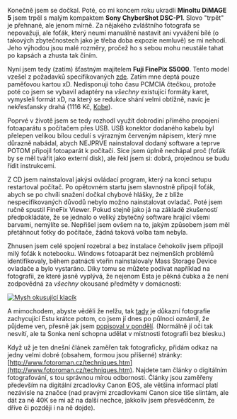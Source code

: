 <!-- dcterms:identifier = riderweblog#131 -->
<!-- dcterms:title = Konečně nový foťák! -->
<!-- np9:categoryId = 2 -->
<!-- x4w:category = Lidé a jiná zvěř -->
<!-- np9:authorId = 1 -->
<!-- np9:authorEmail = michal.valasek@altairis.cz -->
<!-- dcterms:creator = Michal Altair Valášek -->
<!-- dcterms:created = 2004-01-28T23:05:21+01:00 -->
<!-- dcterms:date = 2004-01-28T23:05:21+01:00 -->

Konečně jsem se dočkal. Poté, co mi koncem roku ukradli **Minoltu DiMAGE 5** jsem trpěl s malým kompaktem **Sony ChyberShot DSC-P1**. Slovo "trpět" je přehnané, ale jenom mírně. Za nějakého zvláštního fotografa se nepovažuji, ale foťák, který neumí manuálně nastavit ani vyvážení bílé (o takových zbytečnostech jako je třeba doba expozie nemluvě) se mi nehodí. Jeho výhodou jsou malé rozměry, pročež ho s sebou mohu neustále tahat po kapsách a zhusta tak činím.

Nyní jsem tedy (zatím) šťastným majitelem **Fuji FinePix S5000**. Tento model vzešel z požadavků specifikovaných [zde](http://weblog.rider.cz/ShowRecord.aspx?day=20031219#035238). Zatím mne deptá pouze paměťovou kartou xD. Nedisponuji toho času PCMCIA čtečkou, protože poté co jsem se vybavil adaptéry na *všechny* existující formáty karet, vymysleli formát xD, na který se redukce shání velmi obtížně, navíc je nekřesťansky drahá (1116 Kč, [Kobe](http://www.kobe.cz/)).

Poprvé v životě jsem se tedy rozhodl využít dobrodiní přímého propojení fotoaparátu s počítačem přes USB. USB konektor dodaného kabelu byl přelepen velikou bílou cedulí s výrazným červeným nápisem, který mne důrazně nabádal, abych NEJPRVE nainstaloval dodaný software a teprve POTOM připojil fotoaparát k počítači. Sice jsem úplně nechápal proč (foťák by se měl tvářit jako externí disk), ale řekl jsem si: dobrá, projednou se budu řídit instrukcemi.

Z CD jsem nainstaloval jakýsi ovládací program, který na konci setupu restartoval počítač. Po opětovném startu jsem slavnostně připojil foťák, abych se po chvíli snažení dočkal chybové hlášky, že z blíže nespecifikovaných důvodů nebylo možno nainstalovat ovladač. Poté jsem ručně spustil FineFix Viewer. Pokud stejně jako já na základě zkušeností předpokládáte, že se jednalo o veliký zbytečný software hrající všemi barvami, nemýlíte se. Nepřišel jsem ovšem na to, jakým způsobem jsem měl přetáhnout fotky do počítače, žádná taková volba tam nebyla.

Zhnusen jsem celé spojení rozebral a bez instalace čehokoliv jsem připojil milý foťák k notebooku. Windows fotoaparát bez nejmenších problémů identifikovaly, během patnácti vteřin nainstalovaly Mass Storage Device ovladače a bylo vystaráno. Díky tomu se můžete podívat například na fotografii, ze které jasně vyplývá, že nejenom Esta je pěkná čubka a že není zodpovědná za *všechny* okousané předměty v domácnosti:

[![Mysh okusující klacík](http://gallery.rider.cz/Esta/20040128-190140-0000.jpg?w=400&h=300 "Mysh okusující klacík")](http://gallery.rider.cz/Esta/20040128-190140-0000.jpg.xhtml.cs)

A mimochodem, abyste věděli že nelžu, tak [tady](https://www.cdn.altairis.cz/Blog/2004/20040128-012238-0000.jpg) je důkazní fotografie zachycující Estu krátce potom, co jsem jí dnes po půlnoci oznámil, že půjdeme ven, přesně jak jsem [popisoval v pondělí](http://weblog.rider.cz/ShowRecord.aspx?day=20040126#050551). (Normálně jí oči tak nesvítí, ale ta Sonka není schopna udělat v místnosti fotografii bez blesku.)

Když už je ten dnešní článek zaměřen tak fotograficky, přidám odkaz na jedny velmi dobré (obsahem, formou jsou příšerné) stránky: [http://www.fotoroman.cz/techniques.htm](http://www.fotoroman.cz/techniques.htm). Najdete tam články o digitálním fotografování, s tou správnou mírou odbornosti. Články jsou zaměřeny především na digitální zrcadlovky Canon EOS, ale většina informací platí nezávisle na značce (nad pravými zrcadlovkami Canon sice tiše slintám, ale dát za ně 40K se mi až na další nechce, jakkoliv jsem přesvědčenm, že dříve či později i na ně dojde).